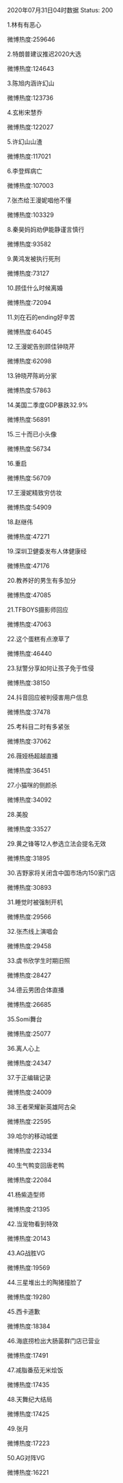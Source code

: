 2020年07月31日04时数据
Status: 200

1.林有有恶心

微博热度:259646

2.特朗普建议推迟2020大选

微博热度:124643

3.陈旭内涵许幻山

微博热度:123736

4.玄彬宋慧乔

微博热度:122027

5.许幻山山渣

微博热度:117021

6.李登辉病亡

微博热度:107003

7.张杰给王漫妮唱他不懂

微博热度:103329

8.秦昊妈妈劝伊能静谨言慎行

微博热度:93582

9.黄鸿发被执行死刑

微博热度:73127

10.顾佳什么时候离婚

微博热度:72094

11.刘在石的ending好辛苦

微博热度:64045

12.王漫妮告别顾佳钟晓芹

微博热度:62098

13.钟晓芹陈屿分家

微博热度:57863

14.美国二季度GDP暴跌32.9%

微博热度:56891

15.三十而已小头像

微博热度:56734

16.重启

微博热度:56709

17.王漫妮精致穷仿妆

微博热度:54909

18.赵继伟

微博热度:47271

19.深圳卫健委发布人体健康经

微博热度:47176

20.教养好的男生有多加分

微博热度:47085

21.TFBOYS摄影师回应

微博热度:47063

22.这个蛋糕有点潦草了

微博热度:46440

23.狱警分享如何让孩子免于性侵

微博热度:38150

24.抖音回应被判侵害用户信息

微博热度:37478

25.考科目二时有多紧张

微博热度:37062

26.薇娅杨超越直播

微博热度:36451

27.小猫咪的侧颜杀

微博热度:34092

28.美股

微博热度:33527

29.黄之锋等12人参选立法会提名无效

微博热度:31895

30.吉野家将关闭含中国市场内150家门店

微博热度:30893

31.睡觉时被强制开机

微博热度:29566

32.张杰线上演唱会

微博热度:29458

33.虞书欣学生时期旧照

微博热度:28427

34.德云男团合体直播

微博热度:26685

35.Somi舞台

微博热度:25077

36.离人心上

微博热度:24347

37.于正编辑记录

微博热度:24009

38.王者荣耀新英雄阿古朵

微博热度:22595

39.哈尔的移动城堡

微博热度:22334

40.生气鸭变回唐老鸭

微博热度:22084

41.杨紫造型师

微博热度:21395

42.当宠物看到特效

微博热度:20143

43.AG战胜VG

微博热度:19569

44.三星堆出土的陶猪撞脸了

微博热度:19280

45.西卡道歉

微博热度:18384

46.海底捞检出大肠菌群门店已营业

微博热度:17491

47.减脂番茄无米烩饭

微博热度:17435

48.天舞纪大结局

微博热度:17425

49.张月

微博热度:17223

50.AG对阵VG

微博热度:16221

